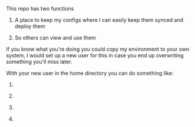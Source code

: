 This repo has two functions

1. A place to keep my configs where I can easily keep them synced and deploy them

2. So others can view and use them


If you know what you're doing you could copy my environment to your own system, I would set up a new user for this in case
you end up overwriting something you'll miss later.

With your new user in the home directory you can do something like:
1. ```git glone ...
2. ```cp dots/* .
3. ```rmdir dots
4. ```cd .scripts && ./installdeps.sh
